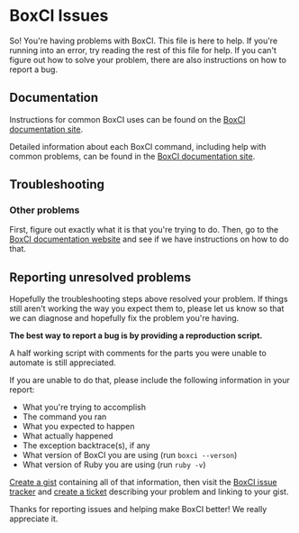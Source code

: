 # BoxCI Issues

So! You're having problems with BoxCI. This file is here to help. If you're
running into an error, try reading the rest of this file for help. If you
can't figure out how to solve your problem, there are also instructions on how
to report a bug.

## Documentation

Instructions for common BoxCI uses can be found on the [BoxCI documentation
site](http://boxci.io/).

Detailed information about each BoxCI command, including help with common
problems, can be found in the [BoxCI documentation site](http://boxci.io/).

## Troubleshooting

### Other problems

First, figure out exactly what it is that you're trying to do. Then, go to the
[BoxCI documentation website](http://boxci.io/) and see if we have
instructions on how to do that.

## Reporting unresolved problems

Hopefully the troubleshooting steps above resolved your problem. If things
still aren't working the way you expect them to, please let us know so that we
can diagnose and hopefully fix the problem you're having.

**The best way to report a bug is by providing a reproduction script.**

A half working script with comments for the parts you were unable to automate
is still appreciated.

If you are unable to do that, please include the following information in your
report:

 - What you're trying to accomplish
 - The command you ran
 - What you expected to happen
 - What actually happened
 - The exception backtrace(s), if any
 - What version of BoxCI you are using (run `boxci --verson`)
 - What version of Ruby you are using (run `ruby -v`)

[Create a gist](https://gist.github.com) containing all of that information,
then visit the [BoxCI issue
tracker](https://github.com/reachlocal/boxci/issues) and [create a
ticket](https://github.com/reachlocal/boxci/issues/new) describing your
problem and linking to your gist.

Thanks for reporting issues and helping make BoxCI better! We really
appreciate it.
